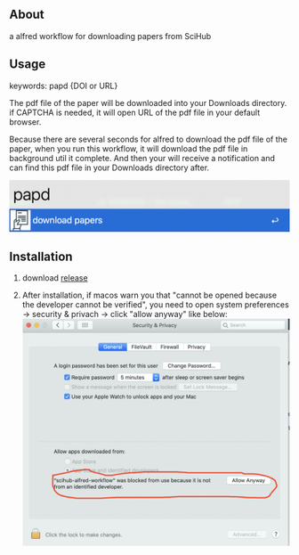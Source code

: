 ## About
a alfred workflow for downloading papers from SciHub
## Usage
keywords: papd {DOI or URL}

The pdf  file of the paper will be downloaded into your Downloads directory. if CAPTCHA is needed, it will open  URL of the pdf file in your default browser.

Because there are several seconds for alfred to download the pdf file of the paper, when you run this workflow, it will download the pdf file in background util it complete. And then your will receive a notification and can find this pdf file in your Downloads directory after.

![Screenshot](screenshots/0AC81DE0-C7E5-447C-8C7B-E84B7E740195.png)

## Installation

1. download [release](https://github.com/codechenx/scihub-alfred-workflow/releases/download/0.1.2/scihub_downlader_v0.1.2.alfredworkflow)

2. After installation,  if macos warn you that "cannot be opened because the developer cannot be verified", you need to open system preferences -> security & privach -> click "allow anyway" like below:
![Screenshot](screenshots/00B5C8B0-3F52-4CAE-BD97-EEB2655676A7.jpg)
